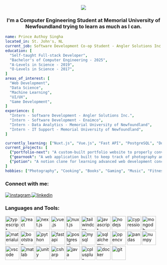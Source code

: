 <p align="center">
  <img src="https://capsule-render.vercel.app/api?text=Hello%20World!%20%F0%9F%93%B8%EF%B8%8F&animation=twinkling&type=waving&color=timeGradient&height=300&desc=I%20am%20Prince%20Authoy%20Singha.&descSize=30&descAlignY=65&descAlign=42"/>
</p>
<h3 align="center">I'm a Computer Engineering Student at Memorial University of Newfoundland trying to learn as much as I can.</h3>

```yaml
name: Prince Authoy Singha
located_in: St. John's, NL
current_job: Software Development Co-op Student - Angler Solutions Inc.
education: [
  "Self-taught Full-stack Developer",
  "Bachelor's of Computer Engineering - 2025",
  "A-Levels in Science - 2019",
  "O-Levels in Science - 2017",
]
areas_of_interest: [
  "Web Development",
  "Data Science",
  "Machine Learning",
  "UI/UX",
  "Game Development",
]
experience: [
  "Intern - Software Development - Angler Solutions Inc.",
  "Intern - Software Development - Enaimco",
  "Intern - Data Analytics - Memorial University of Newfoundland",
  "Intern - IT Support - Memorial University of Newfoundland",
]

currently_learning: ["Nuxt.js", "Vue.js", "Fast API", "PostgreSQL", "Docker"]
current_projects: [
  {"portfolio-next": "A custom-built portfolio website to properly convey both Photography and Programming."},
  {"gearnook": "A web application built to keep track of photography and film-making gear."},
  {"potion": "A notion clone for learning advanced web development concepts while being my journal."},
]
hobbies: ["Photography", "Cooking", "Books", "Gaming", "Music", "Fitness", "Tech"]
```

<h3 align="left">Connect with me:</h3>

<p align="left">
  <a href="https://instagram.com/princey6sams" target="blank"><img align="center" src="https://img.shields.io/badge/Instagram-E4405F?style=for-the-badge&logo=instagram&logoColor=white" alt="instagram"/>
  <a href="https://www.linkedin.com/in/princeasingha/" target="blank"><img align="center" src="https://img.shields.io/badge/LinkedIn-0077B5?style=for-the-badge&logo=linkedin&logoColor=white" alt="linkedin"/></a>
</p>

<h3 align="left">Languages and Tools:</h3>
<p align="left"> 
  <img src="https://cdn.jsdelivr.net/gh/devicons/devicon/icons/typescript/typescript-original.svg" alt="typescript" width="45" height="45"/>
  <img src="https://cdn.jsdelivr.net/gh/devicons/devicon/icons/react/react-original-wordmark.svg" alt="react" width="45" height="45"/>
  <img src="https://cdn.jsdelivr.net/gh/devicons/devicon/icons/nextjs/nextjs-original.svg" alt="next.js" width="45" height="45"/>
  <img src="https://cdn.jsdelivr.net/gh/devicons/devicon/icons/vuejs/vuejs-original.svg" alt="vue.js" width="45" height="45"/>
  <img src="https://cdn.jsdelivr.net/gh/devicons/devicon/icons/nuxtjs/nuxtjs-original.svg" alt="nuxt.js" width="45" height="45"/>
  <img src="https://cdn.jsdelivr.net/gh/devicons/devicon/icons/tailwindcss/tailwindcss-original.svg" alt="tailwindcss" width="45" height="45"/>
  <img src="https://cdn.jsdelivr.net/gh/devicons/devicon/icons/javascript/javascript-original.svg" alt="javascript" width="45" height="45"/>
  <img src="https://cdn.jsdelivr.net/gh/devicons/devicon/icons/nodejs/nodejs-original-wordmark.svg" alt="nodejs" width="45" height="45"/>
  <img src="https://cdn.jsdelivr.net/gh/devicons/devicon/icons/cypressio/cypressio-original.svg" alt="cypressio"cypressio45" height="45"/>
  <img src="https://cdn.jsdelivr.net/gh/devicons/devicon/icons/mongodb/mongodb-original.svg" alt="mongodb" width="45" height="45"/>
  <img src="https://cdn.jsdelivr.net/gh/devicons/devicon/icons/materialui/materialui-original.svg" alt="materialui" width="45" height="45"/>
  <img src="https://cdn.jsdelivr.net/gh/devicons/devicon/icons/bootstrap/bootstrap-original.svg" alt="bootstrap" width="45" height="45"/>
  <img src="https://cdn.jsdelivr.net/gh/devicons/devicon/icons/python/python-original.svg" alt="python" width="45" height="45"/>
  <img src="https://cdn.jsdelivr.net/gh/devicons/devicon/icons/fastapi/fastapi-original.svg" alt="fastapi" width="45" height="45"/>
  <img src="https://cdn.jsdelivr.net/gh/devicons/devicon/icons/postgresql/postgresql-original.svg" alt="postgresql" width="45" height="45"/>
  <img src="https://cdn.jsdelivr.net/gh/devicons/devicon/icons/mysql/mysql-original.svg" alt="mysql" width="45" height="45"/>
  <img src="https://cdn.jsdelivr.net/gh/devicons/devicon/icons/sqlalchemy/sqlalchemy-original.svg" alt="sqlalchemy"sqlalchemy" height="45"/>
  <img src="https://cdn.jsdelivr.net/gh/devicons/devicon/icons/opencv/opencv-original.svg" alt="opencv" width="45" height="45"/>
  <img src="https://cdn.jsdelivr.net/gh/devicons/devicon/icons/pandas/pandas-original-wordmark.svg" alt="pandas" width="45" height="45"/>
  <img src="https://cdn.jsdelivr.net/gh/devicons/devicon/icons/numpy/numpy-original.svg" alt="numpy" width="45" height="45"/>
  <img src="https://cdn.jsdelivr.net/gh/devicons/devicon/icons/vscode/vscode-original.svg" alt="vscode" width="45" height="45"/>
  <img src="https://cdn.jsdelivr.net/gh/devicons/devicon/icons/matlab/matlab-original.svg" alt="matlab" width="45" height="45"/>
  <img src="https://cdn.jsdelivr.net/gh/devicons/devicon/icons/unity/unity-original.svg" alt="unity" width="45" height="45"/>
  <img src="https://cdn.jsdelivr.net/gh/devicons/devicon/icons/csharp/csharp-original.svg" alt="csharp" width="45" height="45"/>
  <img src="https://cdn.jsdelivr.net/gh/devicons/devicon/icons/java/java-original.svg" alt="java" width="45" height="45"/>
  <img src="https://cdn.jsdelivr.net/gh/devicons/devicon/icons/cplusplus/cplusplus-original.svg" alt="cplusplus" width="45" height="45"/>
  <img src="https://cdn.jsdelivr.net/gh/devicons/devicon/icons/docker/docker-original.svg" alt="docker" width="45" height="45"/>
  <img src="https://cdn.jsdelivr.net/gh/devicons/devicon/icons/git/git-original.svg" alt="git" width="45" height="45"/>
</p>
